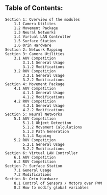 ## Table of Contents:
	Section 1: Overview of the modules
		1.1 Camera Utilites
		1.2 Movement Package
		1.3 Neural Networks
		1.4 Virtual LAN Controller
		1.5 Surface Station
		1.6 Orin Hardware
	Section 2: Network Mapping
	Section 3: Camera Utilities
		3.1 AUV Competition
			3.1.1 General Usage
			3.1.2 Modifications
		3.2 ROV Competition
			3.2.1 General Usage
			3.2.2 Modifications
	Section 4: Movement Package
		4.1 AUV Competition
			4.1.1 General Usage
			4.1.2 Modifications
		4.2 ROV Competition
			4.2.1 General Usage
			4.2.2 Modifications
	Section 5: Neural Networks
		5.1 AUV Competition
			5.1.1 Object Detection
			5.1.2 Movement Calculations
			5.1.3 Path Generation
			5.1.4 Mapping
		5.2 ROV Competition
			5.2.1 General Usage
			5.2.2 Modifications
	Section 6: Virtual LAN Controller
		6.1 AUV Competition
		6.2 ROV Competition
	Section 7: Surface Station
		7.1 General Usage
		7.2 Modifications
	Section 8: Orin Hardware
		8.1 Control of Sensors / Motors over PWM
		8.2 How to modify global variables